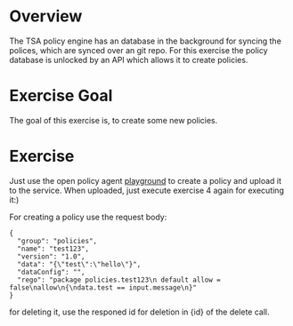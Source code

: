 # Overview

The TSA policy engine has an database in the background for syncing the polices, which are synced over an git repo. For this exercise the policy database is unlocked by an API which allows it to create policies.


# Exercise Goal

The goal of this exercise is, to create some new policies.

# Exercise

Just use the open policy agent [playground](https://play.openpolicyagent.org) to create a policy and upload it to the service. When uploaded, just execute exercise 4 again for executing it:) 

For creating a policy use the request body: 

```
{
  "group": "policies",
  "name": "test123",
  "version": "1.0",
  "data": "{\"test\":\"hello\"}",
  "dataConfig": "",
  "rego": "package policies.test123\n default allow = false\nallow\n{\ndata.test == input.message\n}"
}
```

for deleting it, use the responed id for deletion in {id} of the delete call. 